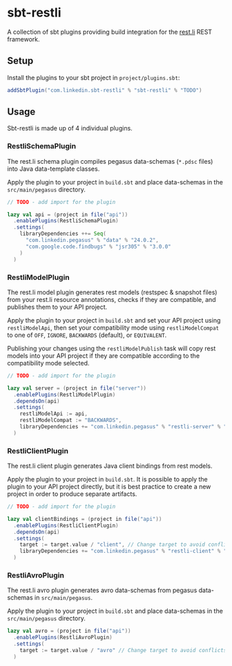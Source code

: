 # sbt-restli

A collection of sbt plugins providing build integration for the [rest.li](https://github.com/linkedin/rest.li) REST framework.

Setup
-----

Install the plugins to your sbt project in `project/plugins.sbt`:
```scala
addSbtPlugin("com.linkedin.sbt-restli" % "sbt-restli" % "TODO")
```

Usage
-----

Sbt-restli is made up of 4 individual plugins.

### RestliSchemaPlugin

The rest.li schema plugin compiles pegasus data-schemas (`*.pdsc` files) into Java data-template classes.

Apply the plugin to your project in `build.sbt` and place data-schemas in the `src/main/pegasus` directory.

```scala
// TODO - add import for the plugin

lazy val api = (project in file("api"))
  .enablePlugins(RestliSchemaPlugin)
  .settings(
    libraryDependencies ++= Seq(
      "com.linkedin.pegasus" % "data" % "24.0.2",
      "com.google.code.findbugs" % "jsr305" % "3.0.0"
    )
  )
```

### RestliModelPlugin

The rest.li model plugin generates rest models (restspec & snapshot files) from your rest.li resource annotations, checks if they are compatible, and publishes them to your API project.

Apply the plugin to your project in `build.sbt` and set your API project using `restliModelApi`, then set your compatibility mode using `restliModelCompat` to one of `OFF`, `IGNORE`, `BACKWARDS` (default), or `EQUIVALENT`. 

Publishing your changes using the `restliModelPublish` task will copy rest models into your API project if they are compatible according to the compatibility mode selected.

```scala
// TODO - add import for the plugin

lazy val server = (project in file("server"))
  .enablePlugins(RestliModelPlugin)
  .dependsOn(api)
  .settings(
    restliModelApi := api,
    restliModelCompat := "BACKWARDS",
    libraryDependencies += "com.linkedin.pegasus" % "restli-server" % "24.0.2"
  )
```

### RestliClientPlugin

The rest.li client plugin generates Java client bindings from rest models.

Apply the plugin to your project in `build.sbt`. It is possible to apply the plugin to your API project directly, but it is best practice to create a new project in order to produce separate artifacts.

```scala
// TODO - add import for the plugin

lazy val clientBindings = (project in file("api"))
  .enablePlugins(RestliClientPlugin)
  .dependsOn(api)
  .settings(
    target := target.value / "client", // Change target to avoid conflicts
    libraryDependencies += "com.linkedin.pegasus" % "restli-client" % "24.0.2"
  )
```

### RestliAvroPlugin

The rest.li avro plugin generates avro data-schemas from pegasus data-schemas in `src/main/pegasus`.

Apply the plugin to your project in `build.sbt` and place data-schemas in the `src/main/pegasus` directory.

```scala
lazy val avro = (project in file("api"))
  .enablePlugins(RestliAvroPlugin)
  .settings(
    target := target.value / "avro" // Change target to avoid conflicts
  )
```
